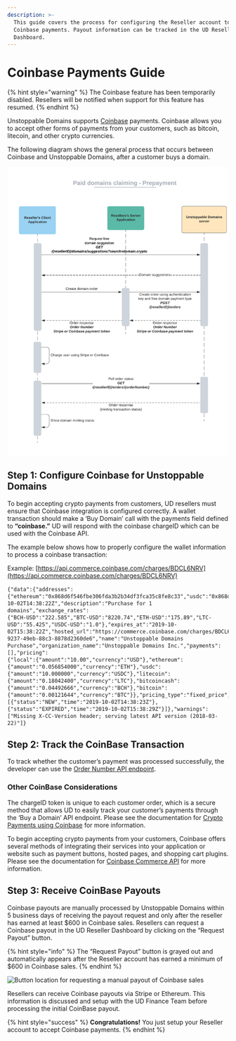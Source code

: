 ```yaml
---
description: >-
  This guide covers the process for configuring the Reseller account to accept
  Coinbase payments. Payout information can be tracked in the UD Reseller
  Dashboard.
---
```


# Coinbase Payments Guide

{% hint style="warning" %}
The Coinbase feature has been temporarily disabled. Resellers will be notified when  support for this feature has resumed.
{% endhint %}

Unstoppable Domains supports [Coinbase](https://developers.coinbase.com) payments. Coinbase allows you to accept other forms of payments from your customers, such as bitcoin, litecoin, and other crypto currencies.

The following diagram shows the general process that occurs between Coinbase and Unstoppable Domains, after a customer buys a domain.

![Payment flow for pre-paid domain purchases, such as Coinbase](<../../.gitbook/assets/Paid domains claiming - Prepayment.png>)

## Step 1: Configure Coinbase for Unstoppable Domains

To begin accepting crypto payments from customers, UD resellers must ensure that Coinbase integration is configured correctly. A wallet transaction should make a ‘Buy Domain’ call with the payments field defined to **“coinbase.”** UD will respond with the coinbase chargeID which can be used with the Coinbase API.

The example below shows how to properly configure the wallet information to process a coinbase transaction:

Example: [https://api.commerce.coinbase.com/charges/BDCL6NRV](https://api.commerce.coinbase.com/charges/BDCL6NRV)

```
{"data":{"addresses":
{"ethereum":"0x868d6f546fbe306fda3b2b34df3fca35c8fe8c33","usdc":"0x868d6f546fbe306fda3b2b34df3fca35c8fe8c33","litecoin":"LhqK9aSgGYZQGKHZ93GEetQzZozpq5SQSG","bitcoincash":"qr3u0efzpz9nkg5u8acc2e24n496jcd57c8t0ljmdf","bitcoin":"17xbgqD9yhUwovkNTwffqd7UcejDjYfsp7"},"code":"BDCL6NRV","created_at":"2019-10-02T14:38:22Z","description":"Purchase for 1 domains","exchange_rates":
{"BCH-USD":"222.585","BTC-USD":"8220.74","ETH-USD":"175.89","LTC-USD":"55.425","USDC-USD":"1.0"},"expires_at":"2019-10-02T15:38:22Z","hosted_url":"https://commerce.coinbase.com/charges/BDCL6NRV","id":"cff51903-9237-49eb-88c3-8878d2360de6","name":"Unstoppable Domains Purchase","organization_name":"Unstoppable Domains Inc.","payments":[],"pricing":
{"local":{"amount":"10.00","currency":"USD"},"ethereum":{"amount":"0.056854000","currency":"ETH"},"usdc":{"amount":"10.000000","currency":"USDC"},"litecoin":{"amount":"0.18042400","currency":"LTC"},"bitcoincash":{"amount":"0.04492666","currency":"BCH"},"bitcoin":{"amount":"0.00121644","currency":"BTC"}},"pricing_type":"fixed_price","resource":"charge","support_email":"support@unstoppabledomains.com","timeline":
[{"status":"NEW","time":"2019-10-02T14:38:23Z"},{"status":"EXPIRED","time":"2019-10-02T15:38:29Z"}]},"warnings":["Missing X-CC-Version header; serving latest API version (2018-03-22)"]}
```

## Step 2: Track the CoinBase Transaction

To track whether the customer’s payment was processed successfully, the developer can use the [Order Number API endpoint](../reseller-api-endpoints.md).

### Other CoinBase Considerations

The chargeID token is unique to each customer order, which is a secure method that allows UD to easily track your customer’s payments through the ‘Buy a Domain’ API endpoint. Please see the documentation for [Crypto Payments using Coinbase](https://commerce.coinbase.com/docs/#cryptocurrency-payments) for more information.

To begin accepting crypto payments from your customers, Coinbase offers several methods of integrating their services into your application or website such as payment buttons, hosted pages, and shopping cart plugins. Please see the documentation for [Coinbase Commerce API](https://commerce.coinbase.com/docs/#not-a-developer) for more information.

## Step 3: Receive CoinBase Payouts

Coinbase payouts are manually processed by Unstoppable Domains within 5 business days of receiving the payout request and only after the reseller has earned at least $600 in Coinbase sales. Resellers can request a Coinbase payout in the UD Reseller Dashboard by clicking on the “Request Payout” button.

{% hint style="info" %}
The “Request Payout” button is grayed out and automatically appears after the Reseller account has earned a minimum of $600 in Coinbase sales.
{% endhint %}

![Button location for requesting a manual payout of Coinbase sales](../../../.gitbook/assets/screen-shot-2021-07-12-at-3.12.14-pm.png)

Resellers can receive Coinbase payouts via Stripe or Ethereum. This information is discussed and setup with the UD Finance Team before processing the initial CoinBase payout.

{% hint style="success" %}
**Congratulations!** You just setup your Reseller account to accept Coinbase payments.
{% endhint %}
